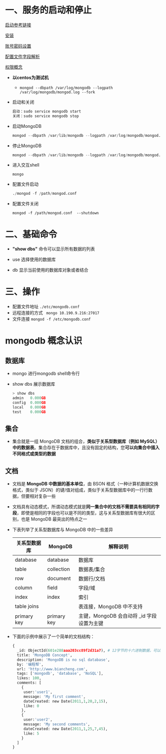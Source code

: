 # 一、服务的启动和停止

[启动参考链接](https://www.cnblogs.com/runningRain/p/13809109.html)

[安装](https://blog.csdn.net/m0_46825740/article/details/121671455?ops_request_misc=&request_id=&biz_id=102&utm_term=ubuntu%20%E4%B8%8B%E5%AE%89%E8%A3%85mongo&utm_medium=distribute.pc_search_result.none-task-blog-2~all~sobaiduweb~default-0-121671455.142^v9^control,157^v4^control&spm=1018.2226.3001.4187)

[账号密码设置](https://blog.csdn.net/weixin_42140261/article/details/105242450?ops_request_misc=&request_id=&biz_id=102&utm_term=mongo%20%E6%80%8E%E4%B9%88%E8%AE%BE%E7%BD%AE%E8%B4%A6%E5%8F%B7%E5%92%8C%E5%AF%86%E7%A0%81&utm_medium=distribute.pc_search_result.none-task-blog-2~all~sobaiduweb~default-4-105242450.nonecase&spm=1018.2226.3001.4187)

[配置文件字段解析](https://blog.csdn.net/weixin_33733810/article/details/85607451?spm=1001.2101.3001.6650.2&utm_medium=distribute.pc_relevant.none-task-blog-2%7Edefault%7ECTRLIST%7Edefault-2-85607451-blog-79302711.pc_relevant_default&depth_1-utm_source=distribute.pc_relevant.none-task-blog-2%7Edefault%7ECTRLIST%7Edefault-2-85607451-blog-79302711.pc_relevant_default&utm_relevant_index=5)

[权限概念](https://blog.csdn.net/Lemonss123/article/details/123456874?ops_request_misc=&request_id=&biz_id=102&utm_term=MongonDb%E6%9D%83%E9%99%90%E6%A6%82%E5%BF%B5&utm_medium=distribute.pc_search_result.none-task-blog-2~all~sobaiduweb~default-0-123456874.142^v10^pc_search_result_control_group,157^v12^control&spm=1018.2226.3001.4187)

- **以centos为测试机**
  - `mongod --dbpath /var/log/mongodb --logpath /var/log/mongodb/mongod.log --fork`

- 启动和关闭

  ```python
  启动：sudo service mongodb start
  关闭：sudo service mongodb stop
  ```

- 启动MongoDB

  ```python
  mongod --dbpath /var/lib/mongodb --logpath /var/log/mongodb/mongod.log --fork
  ```

- 停止MongoDB

  ```python
  mongod --dbpath /var/lib/mongodb --logpath /var/log/mongodb/mongod.log --shutdown
  ```

- 进入交互shell

  ```
  mongo
  ```

- 配置文件启动

  ```python
  ./mongod -f /path/mongod.conf  
  ```

- 配置文件关闭

  ```
  mongod -f /path/mongod.conf  --shutdown
  ```

  

# 二、基础命令

- **"show dbs"** 命令可以显示所有数据的列表

- use 选择使用的数据库
- db 显示当前使用的数据库对象或者结合

# 三、操作

- 配置文件地址 `./etc/mongodb.conf`
- 远程连接的方式 ` mongo 10.190.9.216:27017`
- 文件连接 `mongod -f /etc/mongodb.conf  `







# mongodb 概念认识

## 数据库

- mongo 进行mongodb shell命令行

- show dbs 展示数据库

  ```python
  > show dbs
  admin   0.000GB
  config  0.000GB
  local   0.000GB
  test    0.000GB
  ```

  

## 集合

- 集合就是一组 MongoDB 文档的组合，**类似于关系型数据库（例如 MySQL）中的数据表**。集合存在于数据库中，且没有固定的结构，您**可以向集合中插入不同格式或类型的数据**

## 文档

- 文档是 **MongoDB 中数据的基本单位**，由 BSON 格式（一种计算机数据交换格式，类似于 JSON）的键/值对组成，类似于关系型数据库中的一行行数据，但要相对复杂一些

- 文档具有动态模式，所谓动态模式就是**同一集合中的文档不需要具有相同的字段**，即使是相同的字段也可以是不同的类型，这与关系型数据库有很大的区别，也是 MongoDB 最突出的特点之一

- 下表列举了关系型数据库与 MongoDB 中的一些差异

  | 关系型数据库 | MongoDB     | 解释说明                                  |
  | ------------ | ----------- | ----------------------------------------- |
  | database     | database    | 数据库                                    |
  | table        | collection  | 数据表/集合                               |
  | row          | document    | 数据行/文档                               |
  | column       | field       | 字段/域                                   |
  | index        | index       | 索引                                      |
  | table joins  |             | 表连接，MongoDB 中不支持                  |
  | primary key  | primary key | 主键，MongoDB 会自动将 _id 字段设置为主键 |

- 下面的示例中展示了一个简单的文档结构：

  ```python
  {
    _id: ObjectId(601e288aaa203cc89f2d31a7), # 12字节的十六进制数据，可以保证每个文档的唯一性
    title: 'MongoDB Concept',
    description: 'MongoDB is no sql database',
    by: '编程帮',
    url: 'http://www.biancheng.com',
    tags: ['mongodb', 'database', 'NoSQL'],
    likes: 100,
    comments: [
      {
       user:'user1',
       message: 'My first comment',
       dateCreated: new Date(2011,1,20,2,15),
       like: 0
      },
      {
       user:'user2',
       message: 'My second comments',
       dateCreated: new Date(2011,1,25,7,45),
       like: 5
      }
    ]
  }
  ```

  